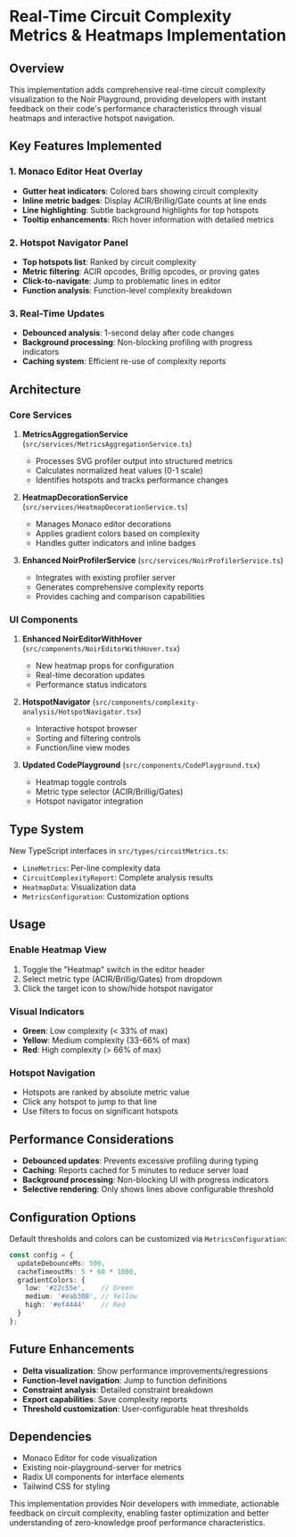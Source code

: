 # Real-Time Circuit Complexity Metrics & Heatmaps Implementation

## Overview

This implementation adds comprehensive real-time circuit complexity visualization to the Noir Playground, providing developers with instant feedback on their code's performance characteristics through visual heatmaps and interactive hotspot navigation.

## Key Features Implemented

### 1. Monaco Editor Heat Overlay
- **Gutter heat indicators**: Colored bars showing circuit complexity
- **Inline metric badges**: Display ACIR/Brillig/Gate counts at line ends
- **Line highlighting**: Subtle background highlights for top hotspots
- **Tooltip enhancements**: Rich hover information with detailed metrics

### 2. Hotspot Navigator Panel
- **Top hotspots list**: Ranked by circuit complexity
- **Metric filtering**: ACIR opcodes, Brillig opcodes, or proving gates
- **Click-to-navigate**: Jump to problematic lines in editor
- **Function analysis**: Function-level complexity breakdown

### 3. Real-Time Updates
- **Debounced analysis**: 1-second delay after code changes
- **Background processing**: Non-blocking profiling with progress indicators
- **Caching system**: Efficient re-use of complexity reports

## Architecture

### Core Services

1. **MetricsAggregationService** (`src/services/MetricsAggregationService.ts`)
   - Processes SVG profiler output into structured metrics
   - Calculates normalized heat values (0-1 scale)
   - Identifies hotspots and tracks performance changes

2. **HeatmapDecorationService** (`src/services/HeatmapDecorationService.ts`)
   - Manages Monaco editor decorations
   - Applies gradient colors based on complexity
   - Handles gutter indicators and inline badges

3. **Enhanced NoirProfilerService** (`src/services/NoirProfilerService.ts`)
   - Integrates with existing profiler server
   - Generates comprehensive complexity reports
   - Provides caching and comparison capabilities

### UI Components

1. **Enhanced NoirEditorWithHover** (`src/components/NoirEditorWithHover.tsx`)
   - New heatmap props for configuration
   - Real-time decoration updates
   - Performance status indicators

2. **HotspotNavigator** (`src/components/complexity-analysis/HotspotNavigator.tsx`)
   - Interactive hotspot browser
   - Sorting and filtering controls
   - Function/line view modes

3. **Updated CodePlayground** (`src/components/CodePlayground.tsx`)
   - Heatmap toggle controls
   - Metric type selector (ACIR/Brillig/Gates)
   - Hotspot navigator integration

## Type System

New TypeScript interfaces in `src/types/circuitMetrics.ts`:
- `LineMetrics`: Per-line complexity data
- `CircuitComplexityReport`: Complete analysis results
- `HeatmapData`: Visualization data
- `MetricsConfiguration`: Customization options

## Usage

### Enable Heatmap View
1. Toggle the "Heatmap" switch in the editor header
2. Select metric type (ACIR/Brillig/Gates) from dropdown
3. Click the target icon to show/hide hotspot navigator

### Visual Indicators
- **Green**: Low complexity (< 33% of max)
- **Yellow**: Medium complexity (33-66% of max)  
- **Red**: High complexity (> 66% of max)

### Hotspot Navigation
- Hotspots are ranked by absolute metric value
- Click any hotspot to jump to that line
- Use filters to focus on significant hotspots

## Performance Considerations

- **Debounced updates**: Prevents excessive profiling during typing
- **Caching**: Reports cached for 5 minutes to reduce server load
- **Background processing**: Non-blocking UI with progress indicators
- **Selective rendering**: Only shows lines above configurable threshold

## Configuration Options

Default thresholds and colors can be customized via `MetricsConfiguration`:

```typescript
const config = {
  updateDebounceMs: 500,
  cacheTimeoutMs: 5 * 60 * 1000,
  gradientColors: {
    low: '#22c55e',    // Green
    medium: '#eab308', // Yellow  
    high: '#ef4444'    // Red
  }
};
```

## Future Enhancements

- **Delta visualization**: Show performance improvements/regressions
- **Function-level navigation**: Jump to function definitions
- **Constraint analysis**: Detailed constraint breakdown
- **Export capabilities**: Save complexity reports
- **Threshold customization**: User-configurable heat thresholds

## Dependencies

- Monaco Editor for code visualization
- Existing noir-playground-server for metrics
- Radix UI components for interface elements
- Tailwind CSS for styling

This implementation provides Noir developers with immediate, actionable feedback on circuit complexity, enabling faster optimization and better understanding of zero-knowledge proof performance characteristics.
